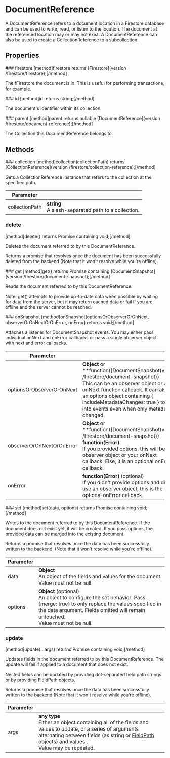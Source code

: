 # DocumentReference

A DocumentReference refers to a document location in a Firestore database and can be used to write, read, or listen to the location. The document at the referenced location may or may not exist. A DocumentReference can also be used to create a CollectionReference to a subcollection.

## Properties

### firestore
[method]firestore returns [Firestore](version /firestore/firestore);[/method]

The fFirestore the document is in. This is useful for performing transactions, for example.

### id
[method]id returns string;[/method]

The document's identifier within its collection.

### parent
[method]parent returns nullable [DocumentReference](version /firestore/document-reference);[/method]

The Collection this DocumentReference belongs to.

## Methods

### collection
[method]collection(collectionPath) returns [CollectionReference](version /firestore/collection-reference);[/method]

Gets a CollectionReference instance that refers to the collection at the specified path.

| Parameter |         |
| --------- | ------- |
| collectionPath  | **string** <br /> A slash-separated path to a collection. |

### delete
[method]delete() returns Promise containing void;[/method]

Deletes the document referred to by this DocumentReference.

Returns a promise that resolves once the document has been successfully deleted from the backend (Note that it won't resolve while you're offline).

### get
[method]get() returns Promise containing [DocumentSnapshot](version /firestore/document-snapshot);[/method]

Reads the document referred to by this DocumentReference.

Note: get() attempts to provide up-to-date data when possible by waiting for data from the server, but it may return cached data or fail if you are offline and the server cannot be reached.

### onSnapshot
[method]onSnapshot(optionsOrObserverOrOnNext, observerOrOnNextOrOnError, onError) returns void;[/method]

Attaches a listener for DocumentSnapshot events. You may either pass individual onNext and onError callbacks or pass a single observer object with next and error callbacks.

| Parameter |         |
| --------- | ------- |
| optionsOrObserverOrOnNext  | **Object** or **function([DocumentSnapshot(version /firestore/document-snapshot)) <br /> This can be an observer object or an onNext function callback. It can also be an options object containing { includeMetadataChanges: true } to opt into events even when only metadata changed. |
| observerOrOnNextOrOnError  | **Object** or **function([DocumentSnapshot(version /firestore/document-snapshot)) **function(Error)** <br /> If you provided options, this will be an observer object or your onNext callback. Else, it is an optional onError callback. |
| onError  | **function(Error)** (optional) <br /> If you didn't provide options and didn't use an observer object, this is the optional onError callback. |

### set
[method]set(data, options) returns Promise containing void;[/method]

Writes to the document referred to by this DocumentReference. If the document does not exist yet, it will be created. If you pass options, the provided data can be merged into the existing document.

Returns a promise that resolves once the data has been successfully written to the backend. (Note that it won't resolve while you're offline).

| Parameter |         |
| --------- | ------- |
| data  | **Object** <br /> An object of the fields and values for the document. <br /> Value must not be null. |
| options  | **Object** (optional) <br /> An object to configure the set behavior. Pass {merge: true} to only replace the values specified in the data argument. Fields omitted will remain untouched. <br /> Value must not be null. |

### update
[method]update(...args) returns Promise containing void;[/method]

Updates fields in the document referred to by this DocumentReference. The update will fail if applied to a document that does not exist.

Nested fields can be updated by providing dot-separated field path strings or by providing FieldPath objects.

Returns a promise that resolves once the data has been successfully written to the backend (Note that it won't resolve while you're offline).

| Parameter |         |
| --------- | ------- |
| args  | **any type** <br /> Either an object containing all of the fields and values to update, or a series of arguments alternating between fields (as string or [FieldPath](https://firebase.google.com/docs/reference/js/firebase.firestore.FieldPath) objects) and values.. <br /> Value may be repeated. |














